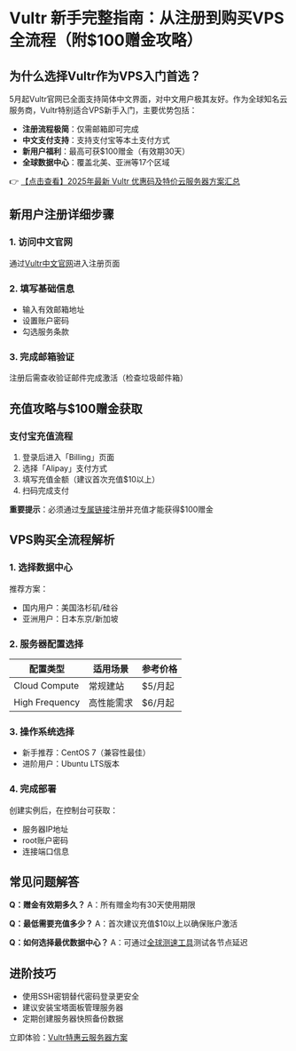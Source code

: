 # Vultr 新手完整指南：从注册到购买VPS全流程（附$100赠金攻略）

## 为什么选择Vultr作为VPS入门首选？

5月起Vultr官网已全面支持简体中文界面，对中文用户极其友好。作为全球知名云服务商，Vultr特别适合VPS新手入门，主要优势包括：

- **注册流程极简**：仅需邮箱即可完成
- **中文支付支持**：支持支付宝等本土支付方式
- **新用户福利**：最高可获$100赠金（有效期30天）
- **全球数据中心**：覆盖北美、亚洲等17个区域

👉 [【点击查看】2025年最新 Vultr 优惠码及特价云服务器方案汇总](https://bit.ly/VuLtr)

## 新用户注册详细步骤

### 1. 访问中文官网
通过[Vultr中文官网](https://bit.ly/VuLtr)进入注册页面

### 2. 填写基础信息
- 输入有效邮箱地址
- 设置账户密码
- 勾选服务条款

### 3. 完成邮箱验证
注册后需查收验证邮件完成激活（检查垃圾邮件箱）

## 充值攻略与$100赠金获取

### 支付宝充值流程
1. 登录后进入「Billing」页面
2. 选择「Alipay」支付方式
3. 填写充值金额（建议首次充值$10以上）
4. 扫码完成支付

**重要提示**：必须通过[专属链接](https://bit.ly/VuLtr)注册并充值才能获得$100赠金

## VPS购买全流程解析

### 1. 选择数据中心
推荐方案：
- 国内用户：美国洛杉矶/硅谷
- 亚洲用户：日本东京/新加坡

### 2. 服务器配置选择
| 配置类型 | 适用场景 | 参考价格 |
|---------|---------|---------|
| Cloud Compute | 常规建站 | $5/月起 |
| High Frequency | 高性能需求 | $6/月起 |

### 3. 操作系统选择
- 新手推荐：CentOS 7（兼容性最佳）
- 进阶用户：Ubuntu LTS版本

### 4. 完成部署
创建实例后，在控制台可获取：
- 服务器IP地址
- root账户密码
- 连接端口信息

## 常见问题解答

**Q：赠金有效期多久？**
A：所有赠金均有30天使用期限

**Q：最低需要充值多少？**
A：首次建议充值$10以上以确保账户激活

**Q：如何选择最优数据中心？**
A：可通过[全球测速工具](https://bit.ly/VuLtr)测试各节点延迟

## 进阶技巧
- 使用SSH密钥替代密码登录更安全
- 建议安装宝塔面板管理服务器
- 定期创建服务器快照备份数据

立即体验：[Vultr特惠云服务器方案](https://bit.ly/VuLtr)